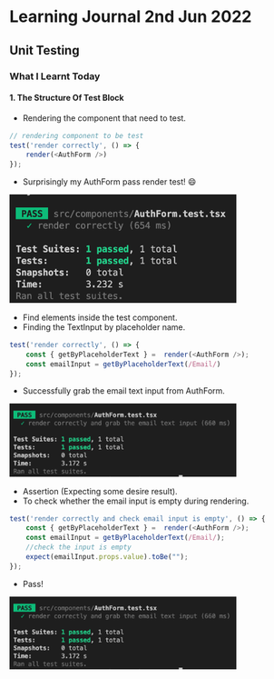# Learning Journal 2nd Jun 2022
## Unit Testing
### What I Learnt Today
#### 1. The Structure Of Test Block 
- Rendering the component that need to test.
```javascript
// rendering component to be test
test('render correctly', () => {
    render(<AuthForm />)
});
```
- Surprisingly my AuthForm pass render test! 😄
<img src="https://github.com/janson-gan/react-native-training/blob/main/images/June/02062022/Screenshot%202022-06-02%20at%205.19.12%20PM.png" width="400" />

- Find elements inside the test component.
- Finding the TextInput by placeholder name.
```javascript
test('render correctly', () => {
    const { getByPlaceholderText } =  render(<AuthForm />);
    const emailInput = getByPlaceholderText(/Email/)
});
```
- Successfully grab the email text input from AuthForm.
<img src="https://github.com/janson-gan/react-native-training/blob/main/images/June/02062022/Screenshot%202022-06-02%20at%205.54.25%20PM.png" width="400" />

- Assertion (Expecting some desire result).
- To check whether the email input is empty during rendering.
```javascript
test('render correctly and check email input is empty', () => {
    const { getByPlaceholderText } =  render(<AuthForm />);
    const emailInput = getByPlaceholderText(/Email/);
    //check the input is empty
    expect(emailInput.props.value).toBe("");
});
```
- Pass!
<img src="https://github.com/janson-gan/react-native-training/blob/main/images/June/02062022/Screenshot%202022-06-02%20at%205.54.25%20PM.png" width="400" />
